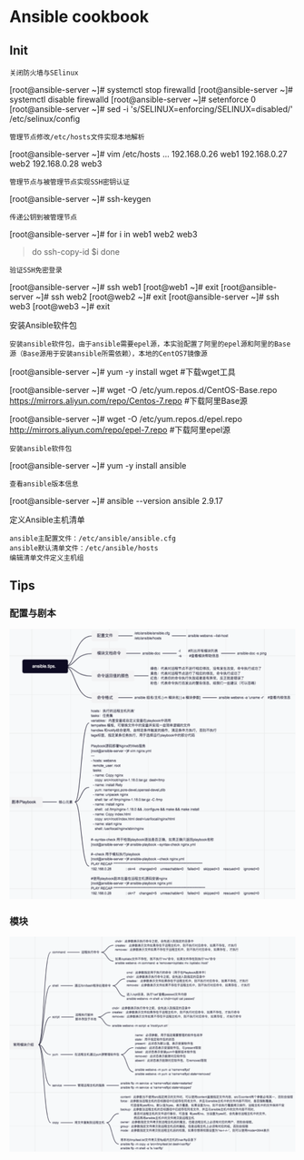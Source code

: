 # Ansible cookbook

## Init

    关闭防火墙与SElinux

[root@ansible-server ~]# systemctl stop firewalld
[root@ansible-server ~]# systemctl disable firewalld
[root@ansible-server ~]# setenforce 0
[root@ansible-server ~]# sed -i 's/SELINUX=enforcing/SELINUX=disabled/' /etc/selinux/config

    管理节点修改/etc/hosts文件实现本地解析

[root@ansible-server ~]# vim /etc/hosts
...
192.168.0.26 web1
192.168.0.27 web2
192.168.0.28 web3

    管理节点与被管理节点实现SSH密钥认证

[root@ansible-server ~]# ssh-keygen

    传递公钥到被管理节点

[root@ansible-server ~]# for i in web1 web2 web3 
> do
> ssh-copy-id $i
> done

    验证SSH免密登录

[root@ansible-server ~]# ssh  web1
[root@web1 ~]# exit
[root@ansible-server ~]# ssh web2
[root@web2 ~]# exit
[root@ansible-server ~]# ssh web3
[root@web3 ~]# exit

安装Ansible软件包

    安装ansible软件包，由于ansible需要epel源，本实验配置了阿里的epel源和阿里的Base源（Base源用于安装ansible所需依赖），本地的CentOS7镜像源

[root@ansible-server ~]# yum -y install wget    #下载wget工具

[root@ansible-server ~]# wget -O /etc/yum.repos.d/CentOS-Base.repo https://mirrors.aliyun.com/repo/Centos-7.repo    #下载阿里Base源

[root@ansible-server ~]# wget -O /etc/yum.repos.d/epel.repo http://mirrors.aliyun.com/repo/epel-7.repo         #下载阿里epel源

    安装ansible软件包

[root@ansible-server ~]# yum -y install ansible

    查看ansible版本信息

[root@ansible-server ~]# ansible --version
ansible 2.9.17

定义Ansible主机清单

    ansible主配置文件：/etc/ansible/ansible.cfg
    ansible默认清单文件：/etc/ansible/hosts
    编辑清单文件定义主机组


## Tips
### 配置与剧本
<img src="https://github.com/r2010shadow/Cookbook/blob/master/ansible/img/ansible.tips.1.png" width=600>

### 模块
<img src="https://github.com/r2010shadow/Cookbook/blob/master/ansible/img/ansible.tips.2.png" width=600>


